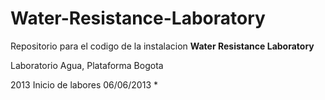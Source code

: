 Water-Resistance-Laboratory
===========================

Repositorio para el codigo de la instalacion 
**Water Resistance Laboratory**

Laboratorio Agua, Plataforma Bogota

2013
Inicio de labores 06/06/2013
*